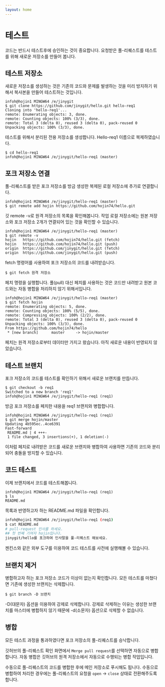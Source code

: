 ```yaml
---
layout: home
---
```

# 테스트
코드는 반드시 테스트후에 승인하는 것이 중요합니다. 요청받은 풀-리퀘스트를 테스트를 위해 새로운 저장소를 만들어 봅니다.

## 테스트 저장소
새로운 저장소를 생성하는 것은 기존의 코드와 문제를 발생하는 것을 미리 방지하기 위해서 복사본을 만들어 테스트하는 것입니다.

```
infoh@hojin1 MINGW64 /e/jinygit
$ git clone https://github.com/jinygit/hello.git hello-req1
Cloning into 'hello-req1'...
remote: Enumerating objects: 3, done.
remote: Counting objects: 100% (3/3), done.
remote: Total 3 (delta 0), reused 3 (delta 0), pack-reused 0
Unpacking objects: 100% (3/3), done.
```

테스트를 위해서 분리된 전용 저장소를 생성합니다. Hello-req1 이름으로 복제하였습니다.

```
$ cd hello-req1
infoh@hojin1 MINGW64 /e/jinygit/hello-req1 (master)
```

## 포크 저장소 연결
풀-리퀘스트를 받은 포크 저장소를 방금 생성한 복제된 로컬 저장소에 추가로 연결합니다. 
```
infoh@hojin1 MINGW64 /e/jinygit/hello-req1 (master)
$ git remote add hojin https://github.com/hojin74/hello.git
```

깃 remote -v로 원격 저장소의 목록을 확인해봅니다. 작업 로컬 저장소에는 원본 저장소와 포크 저장소 2개가 연결되어 있는 것을 확인할 수 있습니다.

```
infoh@hojin1 MINGW64 /e/jinygit/hello-req1 (master)
$ git remote -v
hojin   https://github.com/hojin74/hello.git (fetch)
hojin   https://github.com/hojin74/hello.git (push)
origin  https://github.com/jinygit/hello.git (fetch)
origin  https://github.com/jinygit/hello.git (push)
```

fetch 명령어를 사용하여 포크 저장소의 코드를 내려받습니다. 

```
$ git fetch 원격 저장소
```

페치 명령을 실행합니다. 
풀(pull) 대신 페치를 사용하는 것은 코드만 내려받고 원본 코드와는 자동 병합을 처리하지 않기 위해서입니다.

```
infoh@hojin1 MINGW64 /e/jinygit/hello-req1 (master)
$ git fetch hojin
remote: Enumerating objects: 5, done.
remote: Counting objects: 100% (5/5), done.
remote: Compressing objects: 100% (2/2), done.
remote: Total 3 (delta 0), reused 3 (delta 0), pack-reused 0
Unpacking objects: 100% (3/3), done.
From https://github.com/hojin74/hello
 * [new branch]      master     -> hojin/master
```

페치는 원격 저장소로부터 데이터만 가지고 왔습니다. 
아직 새로운 내용이 반영되지 않았습니다. 

## 테스트 브랜치
포크 저장소의 코드를 테스트를 확인하기 위해서 새로운 브랜치를 만듭니다.

```
$ git checkout -b req1
Switched to a new branch 'req1'
infoh@hojin1 MINGW64 /e/jinygit/hello-req1 (req1)
```

방금 포크 저장소를 페치한 내용을 req1 브랜치와 병합합니다.

```
infoh@hojin1 MINGW64 /e/jinygit/hello-req1 (req1)
$ git merge hojin/master
Updating 4b595ec..4ce6391
Fast-forward
 README.md | 4 +++-
 1 file changed, 3 insertions(+), 1 deletion(-)
```

이처럼 페치로 내려받은 코드를 새로운 브랜치와 병합하여 사용하면 기존의 코드와 분리되어 충돌을 방지할 수 있습니다. 

## 코드 테스트
이제 브랜치에서 코드를 테스트해봅니다.

```
infoh@hojin1 MINGW64 /e/jinygit/hello-req1 (req1)
$ ls
README.md
```

목록과 반영하고자 하는 README.md 파일을 확인합니다.

```bash
infoh@hojin1 MINGW64 /e/jinygit/hello-req1 (req1)
$ cat README.md
# pull-request 인사를 하세요.
## 첫 번째 기여자 hojin입니다.
jinygit/hello를 포크하여 인사말을 풀-리퀘스트 해보세요.
```

젠킨스와 같은 외부 도구를 이용하여 코드 테스트를 사전에 실행해볼 수 있습니다.

## 브랜치 제거
병합하고자 하는 포크 저장소 코드가 이상이 없는지 확인합니다. 모든 테스트를 마쳤다면 기존에 생성한 브랜치는 삭제합니다.

```
$ git branch -D 브랜치
```

-D(대문자) 옵션을 이용하여 강제로 삭제합니다. 강제로 삭제하는 이유는 생성한 브랜치를 마스터에 병합하지 않기 때문에 -d(소문자) 옵션으로 삭제할 수 없습니다.

## 병합
모든 테스트 과정을 통과하였다면 포크 저장소의 풀-리퀘스트를 승낙합니다.

깃허브의 풀-리퀘스트 확인 화면에서 `Merge pull request`를 선택하면 자동으로 병합합니다. 
자동 병합은 깃허브의 원격 저장소에서 자동으로 수행되는 병합 작업입니다.

수동으로 풀-리퀘스트의 코드를 병합한 후에 메인 저장소로 푸시해도 됩니다. 
수동으로 병합하여 처리한 경우에는 풀-리퀘스트의 요청을 `open` -> `close` 상태로 전환해주도록 합니다.
